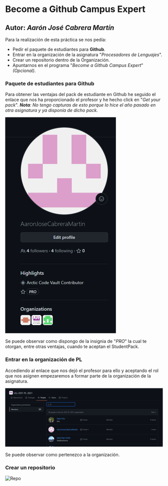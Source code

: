 # Become a Github Campus Expert

## **Autor**: _Aarón José Cabrera Martín_

Para la realización de esta práctica se nos pedía:
- Pedir el paquete de estudiantes para **Github**.
- Entrar en la organización de la asignatura "_Procesadores de Lenguajes_".
- Crear un repositorio dentro de la Organización.
- Apuntarnos en el programa "_Become a Github Campus Expert_" _(Opcional)_.


### Paquete de estudiantes para Github
Para obtener las ventajas del pack de estudiante en Github he seguido el enlace que nos ha proporcionado el profesor y he hecho click en "_Get your pack_". 
_**Nota**: No tengo capturas de esto porque lo hice el año pasado en otra asignatura y ya disponía de dicho pack._

![PerfilPro](/Capturas/perfilPro.PNG)

Se puede observar como dispongo de la insignia de "_PRO_" la cual te otorgan, entre otras ventajas, cuando te aceptan el StudentPack.

### Entrar en la organización de PL
Accediendo al enlace que nos dejó el profesor para ello y aceptando el rol que nos asignen empezaremos a formar parte de la organización de la asignatura.

![Organizacion](/Capturas/organizacion.PNG)

Se puede observar como pertenezco a la organización.


### Crear un repositorio

![Repo](/Capturas/repo1)

